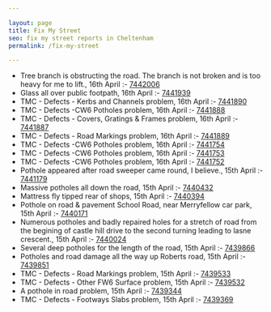 ```yaml
---

layout: page
title: Fix My Street
seo: fix my street reports in Cheltenham
permalink: /fix-my-street

---
```


<!-- fix_marker starts -->

- Tree branch is obstructing the road. The branch is not broken and is too heavy for me to lift., 16th April :- [7442006](https://www.fixmystreet.com/report/7442006)
- Glass all over public footpath, 16th April :- [7441939](https://www.fixmystreet.com/report/7441939)
- TMC - Defects - Kerbs and Channels problem, 16th April :- [7441890](https://www.fixmystreet.com/report/7441890)
- TMC - Defects -CW6 Potholes  problem, 16th April :- [7441888](https://www.fixmystreet.com/report/7441888)
- TMC - Defects - Covers, Gratings & Frames problem, 16th April :- [7441887](https://www.fixmystreet.com/report/7441887)
- TMC - Defects - Road Markings problem, 16th April :- [7441889](https://www.fixmystreet.com/report/7441889)
- TMC - Defects -CW6 Potholes  problem, 16th April :- [7441754](https://www.fixmystreet.com/report/7441754)
- TMC - Defects -CW6 Potholes  problem, 16th April :- [7441753](https://www.fixmystreet.com/report/7441753)
- TMC - Defects -CW6 Potholes  problem, 16th April :- [7441752](https://www.fixmystreet.com/report/7441752)
- Pothole appeared after road sweeper came round, I believe., 15th April :- [7441179](https://www.fixmystreet.com/report/7441179)
- Massive potholes all down the road, 15th April :- [7440432](https://www.fixmystreet.com/report/7440432)
- Mattress fly tipped rear of shops, 15th April :- [7440394](https://www.fixmystreet.com/report/7440394)
- Pothole on road & pavement School Road, near Merryfellow car park, 15th April :- [7440171](https://www.fixmystreet.com/report/7440171)
- Numerous potholes and badly repaired holes for a stretch of road from the begining of castle hill drive to the second turning leading to lasne crescent., 15th April :- [7440024](https://www.fixmystreet.com/report/7440024)
- Several deep potholes for the length of the road, 15th April :- [7439866](https://www.fixmystreet.com/report/7439866)
- Potholes and road damage all the way up Roberts road, 15th April :- [7439851](https://www.fixmystreet.com/report/7439851)
- TMC - Defects - Road Markings problem, 15th April :- [7439533](https://www.fixmystreet.com/report/7439533)
- TMC - Defects - Other FW6  Surface problem, 15th April :- [7439532](https://www.fixmystreet.com/report/7439532)
- A pothole in road problem, 15th April :- [7439344](https://www.fixmystreet.com/report/7439344)
- TMC - Defects - Footways Slabs problem, 15th April :- [7439369](https://www.fixmystreet.com/report/7439369)

<!-- fix_marker ends -->